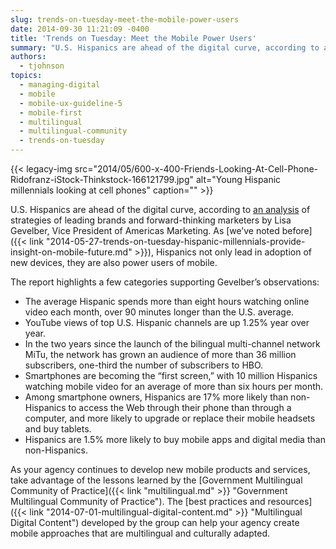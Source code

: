 ```yaml
---
slug: trends-on-tuesday-meet-the-mobile-power-users
date: 2014-09-30 11:21:09 -0400
title: 'Trends on Tuesday: Meet the Mobile Power Users'
summary: "U.S. Hispanics are ahead of the digital curve, according to an analysis of strategies of leading brands and forward-thinking marketers by Lisa Gevelber, Vice President of Americas Marketing. As we've noted before, Hispanics not only lead in adoption of new devices, they are also power users of mobile."
authors:
  - tjohnson
topics:
  - managing-digital
  - mobile
  - mobile-ux-guideline-5
  - mobile-first
  - multilingual
  - multilingual-community
  - trends-on-tuesday
---
```


{{< legacy-img src="2014/05/600-x-400-Friends-Looking-At-Cell-Phone-Ridofranz-iStock-Thinkstock-166121799.jpg" alt="Young Hispanic millennials looking at cell phones" caption="" >}} 

U.S. Hispanics are ahead of the digital curve, according to [an analysis](http://www.mediapost.com/publications/article/232274/hispanics-ahead-of-the-digital-curve.html "an analysis") of strategies of leading brands and forward-thinking marketers by Lisa Gevelber, Vice President of Americas Marketing. As [we&#8217;ve noted before]({{< link "2014-05-27-trends-on-tuesday-hispanic-millennials-provide-insight-on-mobile-future.md" >}}), Hispanics not only lead in adoption of new devices, they are also power users of mobile.

The report highlights a few categories supporting Gevelber’s observations:

  * The average Hispanic spends more than eight hours watching online video each month, over 90 minutes longer than the U.S. average.
  * YouTube views of top U.S. Hispanic channels are up 1.25% year over year.
  * In the two years since the launch of the bilingual multi-channel network MiTu, the network has grown an audience of more than 36 million subscribers, one-third the number of subscribers to HBO.
  * Smartphones are becoming the &#8220;first screen,&#8221; with 10 million Hispanics watching mobile video for an average of more than six hours per month.
  * Among smartphone owners, Hispanics are 17% more likely than non-Hispanics to access the Web through their phone than through a computer, and more likely to upgrade or replace their mobile headsets and buy tablets.
  * Hispanics are 1.5% more likely to buy mobile apps and digital media than non-Hispanics.

As your agency continues to develop new mobile products and services, take advantage of the lessons learned by the [Government Multilingual Community of Practice]({{< link "multilingual.md" >}} "Government Multilingual Community of Practice"). The [best practices and resources]({{< link "2014-07-01-multilingual-digital-content.md" >}} "Multilingual Digital Content") developed by the group can help your agency create mobile approaches that are multilingual and culturally adapted.